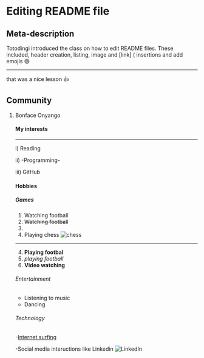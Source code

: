 
# Editing README file
## Meta-description

Totodingi introduced the class on how to edit README files. These included, header creation, listing, image and [link] ( insertions and add emojis :smile:
____



that was a nice lesson :thumbsup:


## Community

1. Bonface Onyango
    #### My interests
    ***
    i) Reading
    
    ii) -Programming-
    
    iii) GitHub
    
    #### Hobbies
    ##### Games
    
    1. Watching football
    2. ~~Watching football~~
    3. <watching football>
    3. Playing chess ![chess](https://media.wired.com/photos/5f592bfb643fbe1f6e6807ec/16:9/w_2400,h_1350,c_limit/business_chess_1200074974.jpg)
    ----
    4. __Playing footbal__
    5. _playing football_
    6. **Video watching**
    
    ###### Entertainment
    * Listening to music
    * Dancing
   ###### Technology
    -[Internet surfing](https://techwithtech.com/internet-surfing-meaning/ 'this an absolute link . Explains the meaning of internet surfing')

    -Social media inteructions like Linkedin ![LinkedIn](https://cdn.uconnectlabs.com/wp-content/uploads/sites/21/2016/07/linkedin.jpg)
    
   
  
